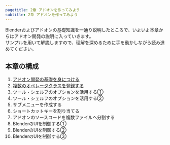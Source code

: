 ```yaml
---
pagetitle: 2章 アドオンを作ってみよう
subtitle: 2章 アドオンを作ってみよう
---
```


Blenderおよびアドオンの基礎知識を一通り説明したところで、いよいよ本章からはアドオン開発の説明に入っていきます。  
サンプルを用いて解説しますので、理解を深めるために手を動かしながら読み進めてください。


## 本章の構成

1. [アドオン開発の基礎を身につける](01_Basic_of_Add-on_Development.html)
2. [複数のオペレータクラスを登録する](02_Register_Multiple_Operation_Classes.html)
3. ツール・シェルフのオプションを活用する①
4. ツール・シェルフのオプションを活用する②
5. サブメニューを作成する
6. ショートカットキーを割り当てる
7. アドオンのソースコードを複数ファイルへ分割する
8. BlenderのUIを制御する①
9. BlenderのUIを制御する②
10. BlenderのUIを制御する③
